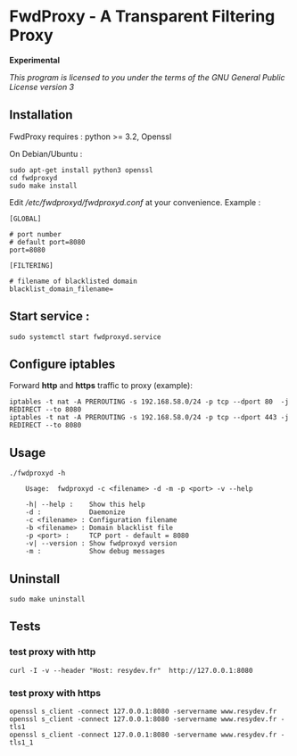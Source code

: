 
# FwdProxy - A Transparent Filtering Proxy

**Experimental**

_This program is licensed to you under the terms of the GNU General Public License version 3_

## Installation

FwdProxy requires : python >= 3.2, Openssl

On Debian/Ubuntu :

    sudo apt-get install python3 openssl
    cd fwdproxyd
    sudo make install


Edit */etc/fwdproxyd/fwdproxyd.conf* at your convenience. Example :

    [GLOBAL]

    # port number
    # default port=8080
    port=8080

    [FILTERING]

    # filename of blacklisted domain
    blacklist_domain_filename=

## Start service :

    sudo systemctl start fwdproxyd.service

## Configure iptables

Forward **http** and **https** traffic to proxy (example):

    iptables -t nat -A PREROUTING -s 192.168.58.0/24 -p tcp --dport 80  -j REDIRECT --to 8080
    iptables -t nat -A PREROUTING -s 192.168.58.0/24 -p tcp --dport 443 -j REDIRECT --to 8080

## Usage

    ./fwdproxyd -h
    
    	Usage:  fwdproxyd -c <filename> -d -m -p <port> -v --help
    
    	-h| --help :    Show this help
    	-d :            Daemonize
    	-c <filename> : Configuration filename
    	-b <filename> : Domain blacklist file
    	-p <port> :     TCP port - default = 8080
    	-v| --version : Show fwdproxyd version
    	-m :            Show debug messages

## Uninstall

    sudo make uninstall

## Tests

### test proxy with http

    curl -I -v --header "Host: resydev.fr"  http://127.0.0.1:8080

### test proxy with https

    openssl s_client -connect 127.0.0.1:8080 -servername www.resydev.fr
    openssl s_client -connect 127.0.0.1:8080 -servername www.resydev.fr -tls1
    openssl s_client -connect 127.0.0.1:8080 -servername www.resydev.fr -tls1_1



